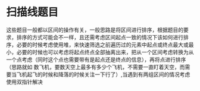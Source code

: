 #           						扫描线题目
​	这些题目一般都以区间的操作有关，一般思路是将区间进行排序，根据题目的要求，排序的方式可能会不一样，且还需考虑区间起点一致的情况下该如何进行排序，必要的时候考虑使用堆，来快速筛选之前遍历过的元素中起点或终点最大或最小，必要的时候也可以考虑将起点终点全部抽离出来，把从一个区间考虑转换为从一个点考虑（同时这个点也需要带有是起点还是终点的信息），再将点进行排序（思路就如 数飞机，要数天空上最多有多少个飞机，不需要一直盯着天空，而需要当飞机起飞的时候和降落的时候关注一下行了）,当遇到有两组区间的情况考虑使用双指针解决